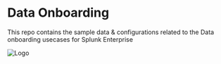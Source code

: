# Data Onboarding 

This repo contains the sample data & configurations related to the Data onboarding usecases for Splunk Enterprise


![Logo](https://splunk.softmania.in/orglogo?date=1700930997575)